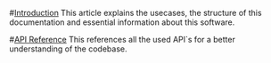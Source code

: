 
#[Introduction](articles/intro.md)
This article explains the usecases, the structure of this documentation and essential information about this software.

#[API Reference](api/index.md)
This references all the used API`s for a better understanding of the codebase.
